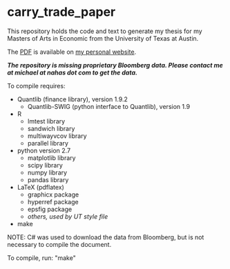 # carry_trade_paper

This repository holds the code and text to generate my thesis for my
Masters of Arts in Economic from the University of Texas at Austin.

The [PDF](https://mdnahas.github.io/doc/nahas_econ_masters_thesis.pdf) is available on [my personal website](https://mdnahas.github.io/).

**_The repository is missing proprietary Bloomberg data.  Please
  contact me at michael at nahas dot com to get the data._**

To compile requires:
* Quantlib (finance library), version 1.9.2
  * Quantlib-SWIG (python interface to Quantlib), version 1.9
* R
  * lmtest library 
  * sandwich library 
  * multiwayvcov library 
  * parallel library 
* python version 2.7
  * matplotlib library
  * scipy library
  * numpy library
  * pandas library
* LaTeX (pdflatex)
  * graphicx package
  * hyperref package
  * epsfig package
  * _others, used by UT style file_
* make

NOTE: C# was used to download the data from Bloomberg, but is not
necessary to compile the document.

To compile, run: "make"

